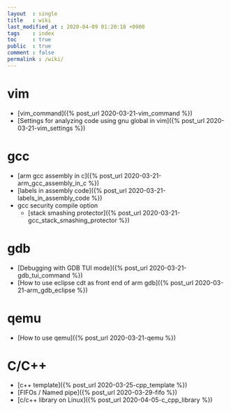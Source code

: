 ```yaml
---
layout  : single
title   : wiki
last_modified_at : 2020-04-09 01:20:18 +0900
tags    : index
toc     : true
public  : true
comment : false
permalink : /wiki/
---
```


<!--internel link는 아래처럼 {\% post_url 2020-03-21-xxx.md \%} 처럼 하거나, permalink 로 할 수 있다(ex. (/wiki/qemu) )-->

# vim
* [vim_command]({% post_url 2020-03-21-vim_command %})
* [Settings for analyzing code using gnu global in vim]({% post_url 2020-03-21-vim_settings %})

# gcc
* [arm gcc assembly in c]({% post_url 2020-03-21-arm_gcc_assembly_in_c %})
* [labels in assembly code]({% post_url 2020-03-21-labels_in_assembly_code %})
* gcc security compile option
  * [stack smashing protector]({% post_url 2020-03-21-gcc_stack_smashing_protector %})

# gdb
* [Debugging with GDB TUI mode]({% post_url 2020-03-21-gdb_tui_command %})
* [How to use eclipse cdt as front end of arm gdb]({% post_url 2020-03-21-arm_gdb_eclipse %})

# qemu
* [How to use qemu]({% post_url 2020-03-21-qemu %})

# C/C++
* [c++ template]({% post_url 2020-03-25-cpp_template %})
* [FIFOs / Named pipe]({% post_url 2020-03-29-fifo %})
* [c/c++ library on Linux]({% post_url 2020-04-05-c_cpp_library %})


